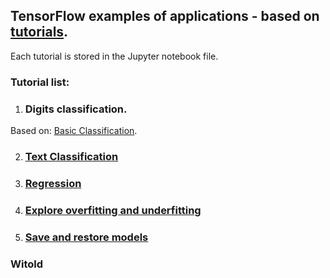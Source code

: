 ## TensorFlow examples of applications - based on [tutorials](https://www.tensorflow.org/tutorials).

Each tutorial is stored in the Jupyter notebook file.

### Tutorial list:
1. ### Digits classification.
Based on: [Basic Classification](https://www.tensorflow.org/tutorials/keras/basic_classification#import_the_fashion_mnist_dataset).


2. ### [Text Classification](https://www.tensorflow.org/tutorials/keras/basic_text_classification)


3. ### [Regression](https://www.tensorflow.org/tutorials/keras/basic_regression)


4. ### [Explore overfitting and underfitting](https://www.tensorflow.org/tutorials/keras/overfit_and_underfit)


5. ### [Save and restore models](https://www.tensorflow.org/tutorials/keras/save_and_restore_models)



### Witold

